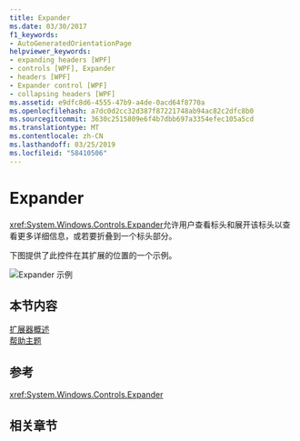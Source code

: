 ```yaml
---
title: Expander
ms.date: 03/30/2017
f1_keywords:
- AutoGeneratedOrientationPage
helpviewer_keywords:
- expanding headers [WPF]
- controls [WPF], Expander
- headers [WPF]
- Expander control [WPF]
- collapsing headers [WPF]
ms.assetid: e9dfc8d6-4555-47b9-a4de-0acd64f8770a
ms.openlocfilehash: a7dc0d2cc32d387f87221748ab94ac82c2dfc8b0
ms.sourcegitcommit: 3630c2515809e6f4b7dbb697a3354efec105a5cd
ms.translationtype: MT
ms.contentlocale: zh-CN
ms.lasthandoff: 03/25/2019
ms.locfileid: "58410506"
---
```

# <a name="expander"></a>Expander
<xref:System.Windows.Controls.Expander>允许用户查看标头和展开该标头以查看更多详细信息，或若要折叠到一个标头部分。  
  
 下图提供了此控件在其扩展的位置的一个示例。  
  
 ![Expander 示例](./media/expander/expander-control-example.jpg)
  
## <a name="in-this-section"></a>本节内容  
 [扩展器概述](expander-overview.md)  
 [帮助主题](expander-how-to-topics.md)  
  
## <a name="reference"></a>参考  
 <xref:System.Windows.Controls.Expander>  
  
## <a name="related-sections"></a>相关章节
